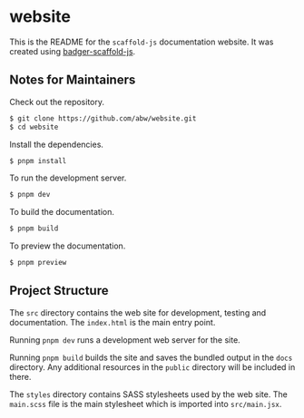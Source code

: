 # website

This is the README for the `scaffold-js` documentation website.  It was created
using [badger-scaffold-js](https://github.com/abw/badger-scaffold-js).

## Notes for Maintainers

Check out the repository.

```bash
$ git clone https://github.com/abw/website.git
$ cd website
```

Install the dependencies.

```bash
$ pnpm install
```

To run the development server.

```bash
$ pnpm dev
```

To build the documentation.

```bash
$ pnpm build
```

To preview the documentation.

```bash
$ pnpm preview
```


## Project Structure

The `src` directory contains the web site for development, testing and
documentation.  The `index.html` is the main entry point.

Running `pnpm dev` runs a development web server for the site.

Running `pnpm build` builds the site and saves the bundled
output in the `docs` directory.  Any additional resources in the `public`
directory will be included in there.

The `styles` directory contains SASS stylesheets used by the web site.
The `main.scss` file is the main stylesheet which is imported into
`src/main.jsx`.

